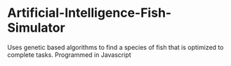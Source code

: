 # Artificial-Intelligence-Fish-Simulator
Uses genetic based algorithms to find a species of fish that is optimized to complete tasks. Programmed in Javascript
